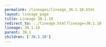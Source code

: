 ```yaml
---
permalink: /lineages/lineage_JN.1.10.html
layout: lineage_page
title: Lineage JN.1.10
redirect_to: ../lineage.html?lineage=JN.1.10
lineage: JN.1.10
parent: JN.1
children: ['JN.1.10']
---
```

